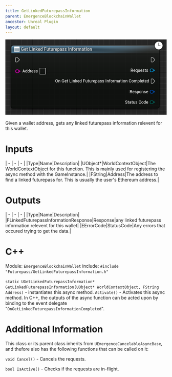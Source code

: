 ```yaml
---
title: GetLinkedFuturepassInformation
parent: EmergenceBlockchainWallet
ancestor: Unreal Plugin
layout: default
---
```


![](GetLinkedFuturepassInformation.PNG)

Given a wallet address, gets any linked futurepass information relevent for this wallet.

# Inputs

| - | - | - |
|Type|Name|Description|
|UObject\*|WorldContextObject|The WorldContextObject for this function. This is mainly used for registering the async method with the GameInstance.|
|FString|Address|The address to find a linked futurepass for. This is usually the user's Ethereum address.|

# Outputs

| - | - | - |
|Type|Name|Description|
|FLinkedFuturepassInformationResponse|Response|any linked futurepass information relevent for this wallet|
|EErrorCode|StatusCode|Any errors that occured trying to get the data.|

# C++
Module: `EmergenceBlockchainWallet`
include: `#include "Futurepass/GetLinkedFuturepassInformation.h"`

`static UGetLinkedFuturepassInformation* GetLinkedFuturepassInformation(UObject* WorldContextObject, FString Address)` - instantiates this async method.
`Activate()` - Activates this async method.
In C++, the outputs of the async function can be acted upon by binding to the event delegate "`OnGetLinkedFuturepassInformationCompleted`".

# Additional Information

This class or its parent class inherits from `UEmergenceCancelableAsyncBase`, and thefore also has the following functions that can be called on it:

`void Cancel()` - Cancels the requests.

`bool IsActive()` - Checks if the requests are in-flight.